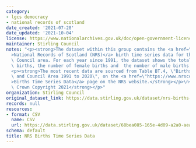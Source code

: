 ```yaml
---
category:
- lgcs democracy
- national records of scotland
date_created: '2021-07-28'
date_updated: '2021-10-04'
license: https://www.nationalarchives.gov.uk/doc/open-government-licence/version/3/
maintainer: Stirling Council
notes: "<p><strong>The dataset within this group contains the <a href=\"https://www.nrscotland.gov.uk/\"\
  >National Records of Scotland (NRS)</a> birth time series data for the Stirling\
  \ Council area. For each year since 1991, the dataset shows the total number of\
  \ births, the number of female births and  the number of male births.</strong></p>\n\
  <p><strong>The most recent data are sourced from Table BT.4, \"Births by Sex, Year\
  \ and Council Area 1991 to 2020\", on the <a href=\"https://www.nrscotland.gov.uk/statistics-and-data/statistics/statistics-by-theme/vital-events/births/births-time-series-data\"\
  >Births Time Series Data</a> page on the NRS website.</strong></p>\n<p><strong>\xA9\
  \ Crown Copyright 2021</strong></p>"
organization: Stirling Council
original_dataset_link: https://data.stirling.gov.uk/dataset/nrs-births-time-series-data
records: null
resources:
- format: CSV
  name: CSV
  url: https://data.stirling.gov.uk/dataset/68bea085-165e-4d09-a2a0-aeac64e596a1/resource/aababce8-6227-4bee-803b-d535c69fd6ff/download/20211004-nrs-stirling-birth-time-series-data-1991-to-2020.csv
schema: default
title: NRS Births Time Series Data
---
```

